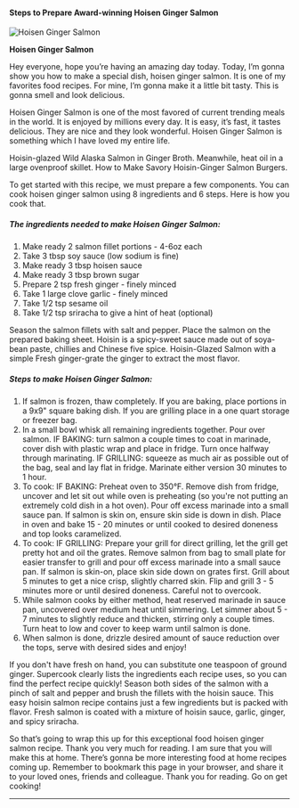             

#### Steps to Prepare Award-winning Hoisen Ginger Salmon

![Hoisen Ginger Salmon](https://img-global.cpcdn.com/recipes/5724406673833984/751x532cq70/hoisen-ginger-salmon-recipe-main-photo.jpg)

**Hoisen Ginger Salmon**

Hey everyone, hope you’re having an amazing day today. Today, I’m gonna show you how to make a special dish, hoisen ginger salmon. It is one of my favorites food recipes. For mine, I’m gonna make it a little bit tasty. This is gonna smell and look delicious.

Hoisen Ginger Salmon is one of the most favored of current trending meals in the world. It is enjoyed by millions every day. It is easy, it’s fast, it tastes delicious. They are nice and they look wonderful. Hoisen Ginger Salmon is something which I have loved my entire life.

Hoisin-glazed Wild Alaska Salmon in Ginger Broth. Meanwhile, heat oil in a large ovenproof skillet. How to Make Savory Hoisin-Ginger Salmon Burgers.

To get started with this recipe, we must prepare a few components. You can cook hoisen ginger salmon using 8 ingredients and 6 steps. Here is how you cook that.

##### The ingredients needed to make Hoisen Ginger Salmon:

1.  Make ready 2 salmon fillet portions - 4-6oz each
2.  Take 3 tbsp soy sauce (low sodium is fine)
3.  Make ready 3 tbsp hoisen sauce
4.  Make ready 3 tbsp brown sugar
5.  Prepare 2 tsp fresh ginger - finely minced
6.  Take 1 large clove garlic - finely minced
7.  Take 1/2 tsp sesame oil
8.  Take 1/2 tsp sriracha to give a hint of heat (optional)

Season the salmon fillets with salt and pepper. Place the salmon on the prepared baking sheet. Hoisin is a spicy-sweet sauce made out of soya-bean paste, chillies and Chinese five spice. Hoisin-Glazed Salmon with a simple Fresh ginger-grate the ginger to extract the most flavor.

##### Steps to make Hoisen Ginger Salmon:

1.  If salmon is frozen, thaw completely. If you are baking, place portions in a 9x9" square baking dish. If you are grilling place in a one quart storage or freezer bag.
2.  In a small bowl whisk all remaining ingredients together. Pour over salmon. IF BAKING: turn salmon a couple times to coat in marinade, cover dish with plastic wrap and place in fridge. Turn once halfway through marinating. IF GRILLING: squeeze as much air as possible out of the bag, seal and lay flat in fridge. Marinate either version 30 minutes to 1 hour.
3.  To cook: IF BAKING: Preheat oven to 350°F. Remove dish from fridge, uncover and let sit out while oven is preheating (so you're not putting an extremely cold dish in a hot oven). Pour off excess marinade into a small sauce pan. If salmon is skin on, ensure skin side is down in dish. Place in oven and bake 15 - 20 minutes or until cooked to desired doneness and top looks caramelized.
4.  To cook: IF GRILLING: Prepare your grill for direct grilling, let the grill get pretty hot and oil the grates. Remove salmon from bag to small plate for easier transfer to grill and pour off excess marinade into a small sauce pan. If salmon is skin-on, place skin side down on grates first. Grill about 5 minutes to get a nice crisp, slightly charred skin. Flip and grill 3 - 5 minutes more or until desired doneness. Careful not to overcook.
5.  While salmon cooks by either method, heat reserved marinade in sauce pan, uncovered over medium heat until simmering. Let simmer about 5 - 7 minutes to slightly reduce and thicken, stirring only a couple times. Turn heat to low and cover to keep warm until salmon is done.
6.  When salmon is done, drizzle desired amount of sauce reduction over the tops, serve with desired sides and enjoy!

If you don't have fresh on hand, you can substitute one teaspoon of ground ginger. Supercook clearly lists the ingredients each recipe uses, so you can find the perfect recipe quickly! Season both sides of the salmon with a pinch of salt and pepper and brush the fillets with the hoisin sauce. This easy hoisin salmon recipe contains just a few ingredients but is packed with flavor. Fresh salmon is coated with a mixture of hoisin sauce, garlic, ginger, and spicy sriracha.

So that’s going to wrap this up for this exceptional food hoisen ginger salmon recipe. Thank you very much for reading. I am sure that you will make this at home. There’s gonna be more interesting food at home recipes coming up. Remember to bookmark this page in your browser, and share it to your loved ones, friends and colleague. Thank you for reading. Go on get cooking!

* * *